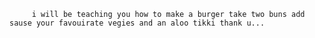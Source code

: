 

         i will be teaching you how to make a burger take two buns add sause your favouirate vegies and an aloo tikki thank u...
